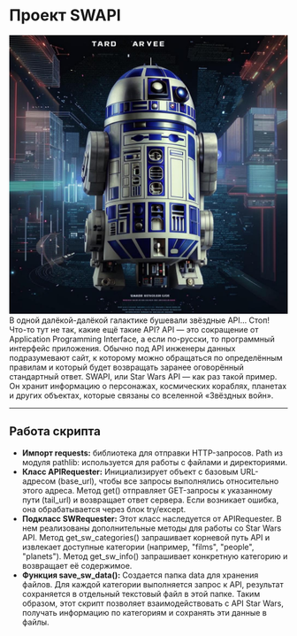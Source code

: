 # Проект SWAPI
![SWAPI](png/Image.jpg)
В одной далёкой-далёкой галактике бушевали звёздные API... Стоп! Что-то тут не так, какие ещё такие API? 
API — это сокращение от Application Programming Interface, а если по-русски, то программный интерфейс приложения. 
Обычно под API инженеры данных подразумевают сайт, к которому можно обращаться по определённым правилам и который будет возвращать заранее оговорённый стандартный ответ.
SWAPI, или Star Wars API — как раз такой пример. Он хранит информацию о персонажах, космических кораблях, планетах и других объектах, которые связаны со вселенной «Звёздных войн».

---
Работа скрипта
--

* **Импорт requests:** библиотека для отправки HTTP-запросов.
Path из модуля pathlib: используется для работы с файлами и директориями.  
* **Класс APIRequester:**
Инициализирует объект с базовым URL-адресом (base_url), чтобы все запросы выполнялись относительно этого адреса.
Метод get() отправляет GET-запросы к указанному пути (tail_url) и возвращает ответ сервера. Если возникает ошибка, она обрабатывается через блок try/except.
* **Подкласс SWRequester:**
Этот класс наследуется от APIRequester. В нем реализованы дополнительные методы для работы со Star Wars API.
Метод get_sw_categories() запрашивает корневой путь API и извлекает доступные категории (например, "films", "people", "planets").
Метод get_sw_info() запрашивает конкретную категорию и возвращает её содержимое.  
* **Функция save_sw_data():**
Создается папка data для хранения файлов.
Для каждой категории выполняется запрос к API, результат сохраняется в отдельный текстовый файл в этой папке.
Таким образом, этот скрипт позволяет взаимодействовать с API Star Wars, получать информацию по категориям и сохранять эти данные в файлы.
